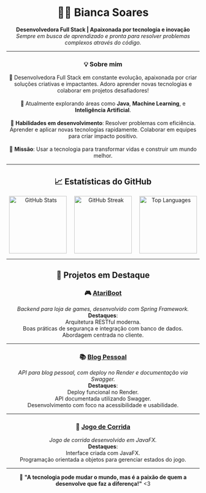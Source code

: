 <div align="center">  
    
# 👩‍💻 **Bianca Soares**     
**Desenvolvedora Full Stack | Apaixonada por tecnologia e inovação**    
_Sempre em busca de aprendizado e pronta para resolver problemas complexos através do código._  
   
</div>       
       
--- 
  
<div align="center">

### 💡 **Sobre mim**
🌟 Desenvolvedora Full Stack em constante evolução, apaixonada por criar soluções criativas e impactantes. Adoro aprender novas tecnologias e colaborar em projetos desafiadores!<br>  
💼 Atualmente explorando áreas como **Java**, **Machine Learning**, e **Inteligência Artificial**.<br>  
🌱 **Habilidades em desenvolvimento**:
 Resolver problemas com eficiência.
 Aprender e aplicar novas tecnologias rapidamente.
 Colaborar em equipes para criar impacto positivo.<br><br>
🚀 **Missão**: Usar a tecnologia para transformar vidas e construir um mundo melhor.

</div>

---

<div align="center">

## 📈 **Estatísticas do GitHub**
  
<div style="display: flex; justify-content: center; gap: 20px; flex-wrap: wrap;">

<img src="https://github-readme-stats.vercel.app/api?username=biancasuarz&theme=radical&hide_border=false&include_all_commits=true&count_private=true" alt="GitHub Stats" height="150px" />
<img src="https://github-readme-streak-stats.herokuapp.com/?user=biancasuarz&theme=radical&hide_border=false" alt="GitHub Streak" height="150px" />
<img src="https://github-readme-stats.vercel.app/api/top-langs/?username=biancasuarz&theme=radical&hide_border=false&layout=compact" alt="Top Languages" height="150px" />

</div>

</div>

---

<div align="center">

## 🌟 **Projetos em Destaque**

### 🎮 [**AtariBoot**](https://github.com/biancasuarz/AtariBoot)  
_Backend para loja de games, desenvolvido com Spring Framework._  
**Destaques**:  
 Arquitetura RESTful moderna.  
 Boas práticas de segurança e integração com banco de dados.  
 Abordagem centrada no cliente.

---

### 📚 [**Blog Pessoal**](https://github.com/biancasuarz/db_blogpessoal)  
_API para blog pessoal, com deploy no Render e documentação via Swagger._  
**Destaques**:  
 Deploy funcional no Render.  
 API documentada utilizando Swagger.  
 Desenvolvimento com foco na acessibilidade e usabilidade.

---

### 🚗 [**Jogo de Corrida**](https://github.com/biancasuarz/Games)  
_Jogo de corrida desenvolvido em JavaFX._  
**Destaques**:  
 Interface criada com JavaFX.  
 Programação orientada a objetos para gerenciar estados do jogo.  

</div>

---

<div align="center">


🌟 **"A tecnologia pode mudar o mundo, mas é a paixão de quem a desenvolve que faz a diferença!"** <3 

</div>

